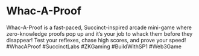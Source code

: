 # Whac-A-Proof
Whac-A-Proof is a fast-paced, Succinct-inspired arcade mini-game where zero-knowledge proofs pop up and it’s your job to whack them before they disappear! Test your reflexes, chase high scores, and prove your speed! #WhacAProof #SuccinctLabs #ZKGaming #BuildWithSP1 #Web3Game
